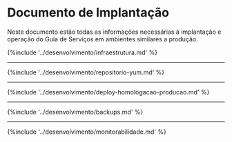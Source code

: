 # Documento de Implantação

Neste documento estão todas as informações necessárias à implantação e operação do Guia de Serviços em ambientes similares a produção.

{%include '../desenvolvimento/infraestrutura.md' %}

----

{%include '../desenvolvimento/repositorio-yum.md' %}

----

{%include '../desenvolvimento/deploy-homologacao-producao.md' %}

----

{%include '../desenvolvimento/backups.md' %}

----

{%include '../desenvolvimento/monitorabilidade.md' %}
